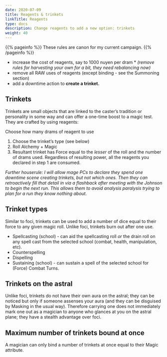```yaml
---
date: 2020-07-09
title: Reagents & trinkets
linkTitle: Reagents
type: docs
description: Change reagents to add a new option: trinkets
weight: 40
---
```

{{% pageinfo %}} 
These rules are canon for my current campaign.
{{% /pageinfo %}}

* increase the cost of reagents, say to 1000 nuyen per dram
	   * _(remove rules for harvesting your own for a bit, they need rebalancing now)_
* remove all RAW uses of reagents (except binding - see the Summoning section)
* add a downtime action to **create a trinket.**

## Trinkets

Trinkets are small objects that are linked to the caster’s tradition or personality in some way and can offer a one-time boost to a magic test. They are crafted by using reagents:

Choose how many drams of reagent to use

1. Choose the trinket’s type (see below)
2. Roll Alchemy + Magic 
3. Resultant trinket has Force equal to the *lesser* of the roll and the number of drams used. Regardless of resulting power, all the reagents you declared in step 1 are consumed.

*Further houserule: I will allow mage PCs to declare they spend one downtime scene creating trinkets, but not which ones. Then they can retroactively fill that detail in via a flashback after meeting with the Johnson to begin the next run. This allows them to avoid analysis paralysis trying to plan for a run they know nothing about.*

## Trinket types

Similar to foci, trinkets can be used to add a number of dice equal to their force to any given magic roll. Unlike foci, trinkets burn out after one use.

* Spellcasting (school) - can aid the spellcasting roll *or* the drain roll on any spell cast from the selected school (combat, health, manipulation, etc). 
* Counterspelling
* Dispelling
* Sustaining (school) - can sustain a spell of the selected school for (Force) Combat Turns. 

## Trinkets on the astral

Unlike foci, trinkets do not have their own aura on the astral; they can be noticed but only if someone assenses your aura (and they can be disguised by Masking in the usual way). Therefore carrying one does not immediately mark one out as a magician to anyone who glances at you on the astral plane; they have a stealth advantage over foci.

## Maximum number of trinkets bound at once

A magician can only bind a number of trinkets at once equal to their Magic attribute.

